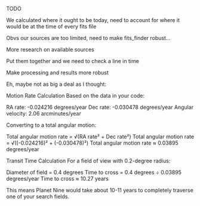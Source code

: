 TODO

We calculated where it ought to be today, need to account for where it would be at the time of every fits file

Obvs our sources are too limited, need to make fits_finder robust... 

More research on available sources

Put them together and we need to check a line in time

Make processing and results more robust


Eh, maybe not as big a deal as I thought:

Motion Rate Calculation
Based on the data in your code:

RA rate: -0.024216 degrees/year
Dec rate: -0.030478 degrees/year
Angular velocity: 2.06 arcminutes/year

Converting to a total angular motion:

Total angular motion rate = √(RA rate² + Dec rate²)
Total angular motion rate = √((-0.024216)² + (-0.030478)²)
Total angular motion rate ≈ 0.03895 degrees/year

Transit Time Calculation
For a field of view with 0.2-degree radius:

Diameter of field = 0.4 degrees
Time to cross = 0.4 degrees ÷ 0.03895 degrees/year
Time to cross ≈ 10.27 years

This means Planet Nine would take about 10-11 years to completely traverse one of your search fields.
